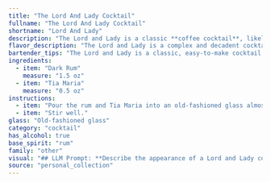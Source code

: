 ```yaml
---
title: "The Lord And Lady Cocktail"
fullname: "The Lord And Lady Cocktail"
shortname: "Lord And Lady"
description: "The Lord and Lady is a classic **coffee cocktail**, likely originating in the Caribbean where dark rum and Tia Maria, a coffee liqueur, are readily available.  This simple combination delivers a rich, complex flavor profile that's both sweet and boozy. "
flavor_description: "The Lord and Lady is a complex and decadent cocktail. The dark rum provides a rich, molasses-forward base, while the Tia Maria adds a luxurious coffee and chocolate sweetness. The combination is both smooth and robust, offering a delightful balance between bitter and sweet. The finish lingers with hints of vanilla and spice, creating a sophisticated and memorable experience. "
bartender_tips: "The Lord and Lady is a classic, easy-to-make cocktail.  To ensure a smooth and balanced flavor, use high-quality dark rum and Tia Maria.  Start with a well-chilled glass for a refreshing drink.  Don't over-shake; you want a velvety texture, not a frothy one.  Finally, garnish with a coffee bean or chocolate curl for an elegant touch. "
ingredients:
  - item: "Dark Rum"
    measure: "1.5 oz"
  - item: "Tia Maria"
    measure: "0.5 oz"
instructions:
  - item: "Pour the rum and Tia Maria into an old-fashioned glass almost filled with ice cubes."
  - item: "Stir well."
glass: "Old-fashioned glass"
category: "cocktail"
has_alcohol: true
base_spirit: "rum"
family: "other"
visual: "## LLM Prompt: **Describe the appearance of a Lord and Lady cocktail, made with dark rum and Tia Maria. Consider:*** **Color:** What is the overall color of the drink? Is it deep and rich, or lighter and more translucent? Are there any layers or gradients in the color?* **Texture:** Is the drink clear and smooth, or does it have a thicker, more syrupy texture? Are there any visible particles or sediment? * **Presentation:**  Is the drink served in a specific type of glass? What kind of garnishes might be added? How does the presentation enhance the overall visual appeal of the drink? **Be descriptive and use vivid language to paint a picture of this cocktail's visual appeal.** "
source: "personal_collection"
---
```


